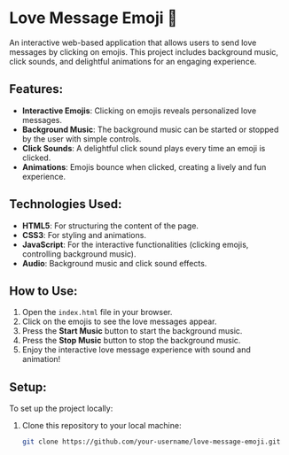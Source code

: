 # Love Message Emoji 💖

An interactive web-based application that allows users to send love messages by clicking on emojis. This project includes background music, click sounds, and delightful animations for an engaging experience.

## Features:
- **Interactive Emojis**: Clicking on emojis reveals personalized love messages.
- **Background Music**: The background music can be started or stopped by the user with simple controls.
- **Click Sounds**: A delightful click sound plays every time an emoji is clicked.
- **Animations**: Emojis bounce when clicked, creating a lively and fun experience.

## Technologies Used:
- **HTML5**: For structuring the content of the page.
- **CSS3**: For styling and animations.
- **JavaScript**: For the interactive functionalities (clicking emojis, controlling background music).
- **Audio**: Background music and click sound effects.

## How to Use:
1. Open the `index.html` file in your browser.
2. Click on the emojis to see the love messages appear.
3. Press the **Start Music** button to start the background music.
4. Press the **Stop Music** button to stop the background music.
5. Enjoy the interactive love message experience with sound and animation!

## Setup:
To set up the project locally:
1. Clone this repository to your local machine:
   ```bash
   git clone https://github.com/your-username/love-message-emoji.git
